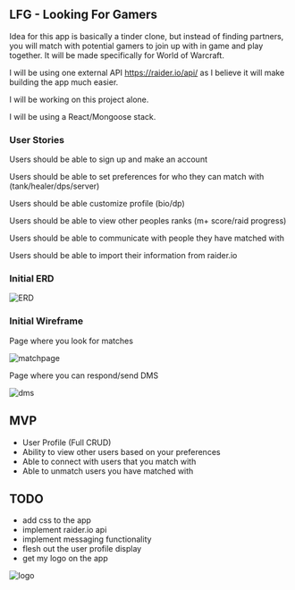 ## LFG - Looking For Gamers

Idea for this app is basically a tinder clone, but instead of finding partners, you will match with potential gamers to join up with in game and play together. It will be made specifically for World of Warcraft. 

I will be using one external API https://raider.io/api/ as I believe it will make building the app much easier.

I will be working on this project alone. 

I will be using a React/Mongoose stack.

### User Stories

Users should be able to sign up and make an account

Users should be able to set preferences for who they can match with (tank/healer/dps/server)

Users should be able customize profile (bio/dp)

Users should be able to view other peoples ranks (m+ score/raid progress)

Users should be able to communicate with people they have matched with

Users should be able to import their information from raider.io

### Initial ERD

![ERD](https://i.imgur.com/Is85sTb.png)

### Initial Wireframe

Page where you look for matches

![matchpage](https://i.imgur.com/qFDnB53.png)


Page where you can respond/send DMS

![dms](https://i.imgur.com/kEdfu6Y.png)



## MVP

- User Profile (Full CRUD)
- Ability to view other users based on your preferences
- Able to connect with users that you match with
- Able to unmatch users you have matched with

##  TODO 

- add css to the app
- implement raider.io api
- implement messaging functionality
- flesh out the user profile display
- get my logo on the app 



![logo](https://i.imgur.com/0pyQ0xC.png)

